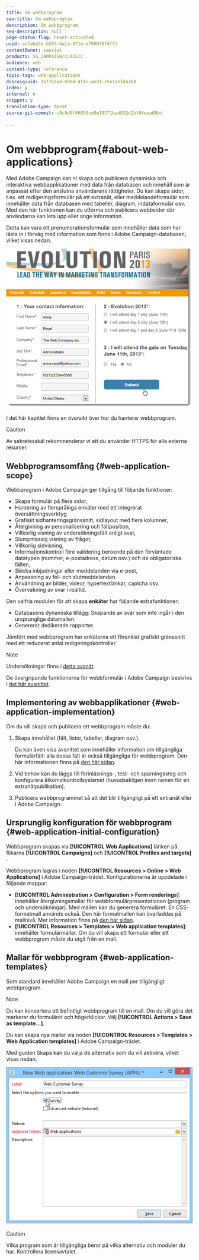 ```yaml
---
title: Om webbprogram
seo-title: Om webbprogram
description: Om webbprogram
seo-description: null
page-status-flag: never-activated
uuid: acfa6e5e-b503-4a1a-871e-e70007874f57
contentOwner: sauviat
products: SG_CAMPAIGN/CLASSIC
audience: web
content-type: reference
topic-tags: web-applications
discoiquuid: 3af763ad-6b0d-4f4c-aed1-c5e12efd4760
index: y
internal: n
snippet: y
translation-type: tm+mt
source-git-commit: c9c9d5f96856ce9e19571bad032d2bf04eaa60bd

---
```



# Om webbprogram{#about-web-applications}

Med Adobe Campaign kan ni skapa och publicera dynamiska och interaktiva webbapplikationer med data från databasen och innehåll som är anpassat efter den anslutna användarens rättigheter. Du kan skapa sidor, t.ex. ett redigeringsformulär på ett extranät, eller meddelandeformulär som innehåller data från databasen med tabeller, diagram, indataformulär osv. Med den här funktionen kan du utforma och publicera webbsidor där användarna kan leta upp eller ange information.

Detta kan vara ett prenumerationsformulär som innehåller data som har lästs in i förväg med information som finns i Adobe Campaign-databasen, vilket visas nedan:

![](assets/webapp_form_sample.png)

I det här kapitlet finns en översikt över hur du hanterar webbprogram.

>[!CAUTION]
>
>Av sekretesskäl rekommenderar vi att du använder HTTPS för alla externa resurser.

## Webbprogramsomfång {#web-application-scope}

Webbprogram i Adobe Campaign ger tillgång till följande funktioner:

* Skapa formulär på flera sidor,
* Hantering av flerspråkiga enkäter med ett integrerat översättningsverktyg
* Grafiskt sidhanteringsgränssnitt, sidlayout med flera kolumner,
* Återgivning av personalisering och fältposition,
* Villkorlig visning av undersökningsfält enligt svar,
* Slumpmässig visning av frågor,
* Villkorlig sidvisning,
* Informationskontroll före validering beroende på den förväntade datatypen (nummer, e-postadress, datum osv.) och de obligatoriska fälten,
* Skicka inbjudningar eller meddelanden via e-post,
* Anpassning av fel- och slutmeddelanden.
* Användning av bilder, videor, hypertextlänkar, captcha osv.
* Övervakning av svar i realtid.

Den valfria modulen för att skapa **enkäter** har följande extrafunktioner:

* Databasens dynamiska tillägg: Skapande av svar som inte ingår i den ursprungliga datamallen.
* Genererar dedikerade rapporter.

Jämfört med webbprogram har enkäterna ett förenklat grafiskt gränssnitt med ett reducerat antal redigeringskontroller.

>[!NOTE]
>
>Undersökningar finns i [detta avsnitt](../../web/using/about-surveys.md).
>
>De övergripande funktionerna för webbformulär i Adobe Campaign beskrivs i [det här avsnittet](../../web/using/about-web-forms.md).

## Implementering av webbapplikationer {#web-application-implementation}

Om du vill skapa och publicera ett webbprogram måste du:

1. Skapa innehållet (fält, listor, tabeller, diagram osv.).

   Du kan även visa avsnittet som innehåller information om tillgängliga formulärfält: alla dessa fält är också tillgängliga för webbprogram. Den här informationen finns på [den här sidan](../../web/using/adding-fields-to-a-web-form.md).

1. Vid behov kan du lägga till förinläsnings-, test- och sparningssteg och konfigurera åtkomstkontrollsystemet (huvudsakligen inom ramen för en extranätpublikation).
1. Publicera webbprogrammet så att det blir tillgängligt på ett extranät eller i Adobe Campaign.

## Ursprunglig konfiguration för webbprogram {#web-application-initial-configuration}

Webbprogram skapas via **[!UICONTROL Web Applications]** länken på flikarna **[!UICONTROL Campaigns]** och **[!UICONTROL Profiles and targets]** .

Webbprogram lagras i noden **[!UICONTROL Resources > Online > Web Applications]** i Adobe Campaign-trädet. Konfigurationerna är uppdelade i följande mappar:

* **[!UICONTROL Administration > Configuration > Form renderings]**: innehåller återgivningsmallar för webbformulärpresentationen (program och undersökningar). Med mallen kan du generera formuläret. En CSS-formatmall används också. Den här formatmallen kan överladdas på mallnivå. Mer information finns på [den här sidan](../../web/using/form-rendering.md#selecting-the-form-rendering-template).
* **[!UICONTROL Resources > Templates > Web application templates]**: innehåller formulärmallar. Om du vill skapa ett formulär eller ett webbprogram måste du utgå från en mall.

## Mallar för webbprogram {#web-application-templates}

Som standard innehåller Adobe Campaign en mall per tillgängligt webbprogram.

>[!NOTE]
>
>Du kan konvertera ett befintligt webbprogram till en mall. Om du vill göra det markerar du formuläret och högerklickar. Välj **[!UICONTROL Actions > Save as template...]**.

Du kan skapa nya mallar via noden **[!UICONTROL Resources > Templates > Web Application templates]** i Adobe Campaign-trädet.

Med guiden Skapa kan du välja de alternativ som du vill aktivera, vilket visas nedan.

![](assets/webapp_create_template.png)

>[!CAUTION]
>
>Vilka program som är tillgängliga beror på vilka alternativ och moduler du har. Kontrollera licensavtalet.


